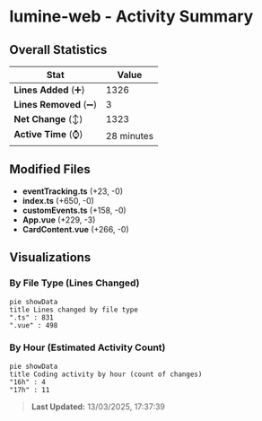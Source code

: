 # lumine-web - Activity Summary 

## Overall Statistics

| Stat                   | Value                                                             |
| ---------------------- | ----------------------------------------------------------------- |
| **Lines Added** (➕)   | 1326                                          |
| **Lines Removed** (➖) | 3                                        |
| **Net Change** (↕)    | 1323                |
| **Active Time** (⌚)   | 28 minutes |


## Modified Files
- **eventTracking.ts** (+23, -0)
- **index.ts** (+650, -0)
- **customEvents.ts** (+158, -0)
- **App.vue** (+229, -3)
- **CardContent.vue** (+266, -0)

## Visualizations

### By File Type (Lines Changed)

```mermaid
pie showData
title Lines changed by file type
".ts" : 831
".vue" : 498
```

### By Hour (Estimated Activity Count)

```mermaid
pie showData
title Coding activity by hour (count of changes)
"16h" : 4
"17h" : 11
```


> **Last Updated:** 13/03/2025, 17:37:39